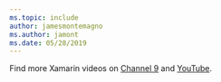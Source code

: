 ```yaml
---
ms.topic: include
author: jamesmontemagno
ms.author: jamont
ms.date: 05/28/2019
---
```

Find more Xamarin videos on [Channel 9](https://channel9.msdn.com/Shows/XamarinShow) and [YouTube](https://www.youtube.com/c/XamarinDevelopers).
